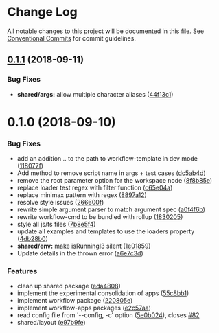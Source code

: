# Change Log

All notable changes to this project will be documented in this file.
See [Conventional Commits](https://conventionalcommits.org) for commit guidelines.

<a name="0.1.1"></a>
## [0.1.1](https://github.com/havardh/workflow/compare/shared@0.1.0...shared@0.1.1) (2018-09-11)


### Bug Fixes

* **shared/args:** allow multiple character aliases ([44f13c1](https://github.com/havardh/workflow/commit/44f13c1))





<a name="0.1.0"></a>
# 0.1.0 (2018-09-10)


### Bug Fixes

* add an addition .. to the path to workflow-template in dev mode ([118077f](https://github.com/havardh/workflow/commit/118077f))
* Add method to remove script name in args + test cases ([dc5ab4d](https://github.com/havardh/workflow/commit/dc5ab4d))
* remove the root parameter option for the workspace node ([8f8b85e](https://github.com/havardh/workflow/commit/8f8b85e))
* replace loader test regex with filter function ([c65e04a](https://github.com/havardh/workflow/commit/c65e04a))
* replace minimax pattern with regex ([8897a12](https://github.com/havardh/workflow/commit/8897a12))
* resolve style issues ([266600f](https://github.com/havardh/workflow/commit/266600f))
* rewrite simple argument parser to match argument spec ([a0f4f6b](https://github.com/havardh/workflow/commit/a0f4f6b))
* rewrite workflow-cmd to be bundled with rollup ([1830205](https://github.com/havardh/workflow/commit/1830205))
* style all js/ts files ([7b8e5f4](https://github.com/havardh/workflow/commit/7b8e5f4))
* update all examples and templates to use the loaders property ([4db28b0](https://github.com/havardh/workflow/commit/4db28b0))
* **shared/env:** make isRunningI3 silent ([1e01859](https://github.com/havardh/workflow/commit/1e01859))
* Update details in the thrown error ([a6e7c3d](https://github.com/havardh/workflow/commit/a6e7c3d))


### Features

* clean up shared package ([eda4808](https://github.com/havardh/workflow/commit/eda4808))
* implement the experimental consolidation of apps ([55c8bb1](https://github.com/havardh/workflow/commit/55c8bb1))
* implement workflow package ([220805e](https://github.com/havardh/workflow/commit/220805e))
* implement workflow-apps packages ([e2c57aa](https://github.com/havardh/workflow/commit/e2c57aa))
* read config file from '--config, -c' option ([5e0b024](https://github.com/havardh/workflow/commit/5e0b024)), closes [#82](https://github.com/havardh/workflow/issues/82)
* shared/layout ([e97b9fe](https://github.com/havardh/workflow/commit/e97b9fe))
